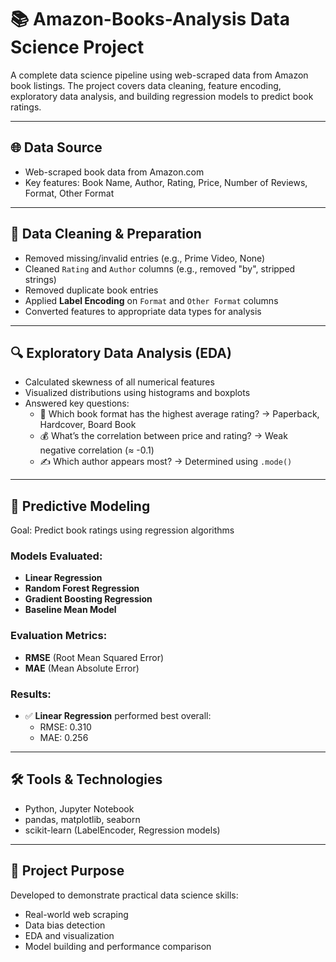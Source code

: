 # 📚 Amazon-Books-Analysis Data Science Project

A complete data science pipeline using web-scraped data from Amazon book listings. The project covers data cleaning, feature encoding, exploratory data analysis, and building regression models to predict book ratings.

---

## 🌐 Data Source

- Web-scraped book data from Amazon.com
- Key features: Book Name, Author, Rating, Price, Number of Reviews, Format, Other Format

---

## 🧹 Data Cleaning & Preparation

- Removed missing/invalid entries (e.g., Prime Video, None)
- Cleaned `Rating` and `Author` columns (e.g., removed "by", stripped strings)
- Removed duplicate book entries
- Applied **Label Encoding** on `Format` and `Other Format` columns
- Converted features to appropriate data types for analysis

---

## 🔍 Exploratory Data Analysis (EDA)

- Calculated skewness of all numerical features
- Visualized distributions using histograms and boxplots
- Answered key questions:
  - 📘 Which book format has the highest average rating? → Paperback, Hardcover, Board Book
  - 💰 What’s the correlation between price and rating? → Weak negative correlation (≈ -0.1)
  - ✍️ Which author appears most? → Determined using `.mode()`

---

## 🤖 Predictive Modeling

Goal: Predict book ratings using regression algorithms

### Models Evaluated:
- **Linear Regression**
- **Random Forest Regression**
- **Gradient Boosting Regression**
- **Baseline Mean Model**

### Evaluation Metrics:
- **RMSE** (Root Mean Squared Error)
- **MAE** (Mean Absolute Error)

### Results:
- ✅ **Linear Regression** performed best overall:
  - RMSE: 0.310
  - MAE: 0.256

---

## 🛠 Tools & Technologies

- Python, Jupyter Notebook  
- pandas, matplotlib, seaborn  
- scikit-learn (LabelEncoder, Regression models)

---

## 🎯 Project Purpose

Developed to demonstrate practical data science skills:
- Real-world web scraping
- Data bias detection
- EDA and visualization
- Model building and performance comparison
